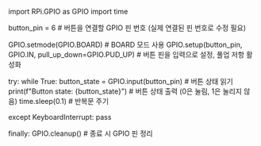 import RPi.GPIO as GPIO
import time

button_pin = 6  # 버튼을 연결할 GPIO 핀 번호 (실제 연결된 핀 번호로 수정 필요)

GPIO.setmode(GPIO.BOARD)  # BOARD 모드 사용
GPIO.setup(button_pin, GPIO.IN, pull_up_down=GPIO.PUD_UP)  # 버튼 핀을 입력으로 설정, 풀업 저항 활성화

try:
    while True:
        button_state = GPIO.input(button_pin)  # 버튼 상태 읽기
        print(f"Button state: {button_state}")  # 버튼 상태 출력 (0은 눌림, 1은 눌리지 않음)
        time.sleep(0.1)  # 반복문 주기

except KeyboardInterrupt:
    pass

finally:
    GPIO.cleanup()  # 종료 시 GPIO 핀 정리
